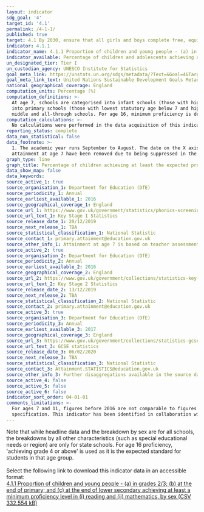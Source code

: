 ```yaml
---
layout: indicator
sdg_goal: '4'
target_id: '4.1'
permalink: /4-1-1/
published: true
target: 4.1 By 2030, ensure that all girls and boys complete free, equitable and quality primary and secondary education leading to relevant and effective learning outcomes
indicator: 4.1.1
indicator_name: 4.1.1 Proportion of children and young people - (a) in grades 2/3; (b) at the end of primary; and (c) at the end of lower secondary achieving at least a minimum proficiency level in (i) reading and (ii) mathematics, by sex
indicator_available: Percentage of children and adolescents achieving at least the expected proficiency level in English and Mathematics at ages 7, 11 and 16
un_designated_tier: Tier I
un_custodian_agency: UNESCO Institute for Statistics 
goal_meta_link: https://unstats.un.org/sdgs/metadata/?Text=&Goal=4&Target=4.1
goal_meta_link_text: United Nations Sustainable Development Goals Metadata (PDF 4.0 MB)
national_geographical_coverage: England
computation_units: Percentage (%)
computation_definitions: >-
  At age 7, schools are categorised into infant schools (those with highest statutory pupil age of 7), primary schools (those with highest statutory pupil age between 8 and 11) and other schools (those with highest statutory pupil age greater than 11). At age 11, schools are categorised
  into primary schools (those with lowest statutory age below 7 and highest statutory age of 11), junior schools (those with lowest statutory age of 7 or above and highest statutory age of 11) and other schools (those with highest statutory age greater than 11 - this category includes
  middle and all-through schools. For age 16, minimum proficiency is defined for the purpose of this indicator as achieving a grade 4 or above.
computation_calculations: >-
  No calculations were performed in the data acquisition of this indicator as appropriate data was readily available in the final format specified by this indicator. For insight into the details of potential calculations please refer to the original source metadata or source contact.
reporting_status: complete
data_non_statistical: false
data_footnote: >-
  1. The academic year runs September to August. The date on the X axis is the end of the academic year. 2.Figures for Poole local authority are not included, as this merged to become Bournemouth, Christchurch and Poole in 2019. 3. Figures for the City of London and the Isles of Scily for
  attainment at age 7 have been removed due to being suppressed in the source publication, as they were based on data from a single school.
graph_type: line
graph_title: Percentage of children achieving at least the expected proficiency level in reading and mathematics
data_show_map: false
data_keywords:  
source_active_1: true
source_organisation_1: Department for Education (DfE)
source_periodicity_1: Annual
source_earliest_available_1: 2016
source_geographical_coverage_1: England
source_url_1: https://www.gov.uk/government/statistics/phonics-screening-check-and-key-stage-1-assessments-england-2019#history
source_url_text_1: Key Stage 1 Statistics
source_release_date_1: 20/12/2019
source_next_release_1: TBA
source_statistical_classification_1: National Statistic
source_contact_1: primary.attainment@education.gov.uk
source_other_info_1: Attainment at age 7 is based on teacher assessments.
source_active_2: true
source_organisation_2: Department for Education (DfE)
source_periodicity_2: Annual
source_earliest_available_2: 2016
source_geographical_coverage_2: England
source_url_2: https://www.gov.uk/government/collections/statistics-key-stage-2
source_url_text_2: Key Stage 2 Statistics
source_release_date_2: 13/12/2019
source_next_release_2: TBA
source_statistical_classification_2: National Statistic
source_contact_2: primary.attainment@education.gov.uk
source_active_3: true
source_organisation_3: Department for Education (DfE)
source_periodicity_3: Annual
source_earliest_available_3: 2017
source_geographical_coverage_3: England
source_url_3: https://www.gov.uk/government/collections/statistics-gcses-key-stage-4
source_url_text_3: GCSE statistics
source_release_date_3: 06/02/2020
source_next_release_3: TBA
source_statistical_classification_3: National Statistic
source_contact_3: Attainment.STATISTICS@education.gov.uk
source_other_info_3: Further disaggregations available in the source data
source_active_4: false
source_active_5: false
source_active_6: false
indicator_sort_order: 04-01-01
comments_limitations: >-
  For ages 7 and 11, figures before 2016 are not comparable to figures from 2016 onwards due to a change in assesments. This indicator is being used as an approximation of the UN SDG Indicator. Where possible, we will work to identify or develop UK data to meet the global indicator
  specification. This indicator has been identified in collaboration with topic experts.
---
```

Note that while headline data and the breakdown by sex are for all schools, the breakdowns by all other characteristics (such as special educational needs or region) are only for state schools. For age 16 proficiency, 'achieving grade 4 or above' is used as it is the expected standard for students in that age group.<br><br>Select the following link to download this indicator data in an accessible format:<br>[4.1.1 Proportion of children and young people - (a) in grades 2/3; (b) at the end of primary; and (c) at the end of lower secondary achieving at least a minimum proficiency level in (i) reading and (ii) mathematics, by sex (CSV 332.554 kB)](https://sustainabledevelopment-uk.github.io/sdg-data/data/4-1-1.csv)